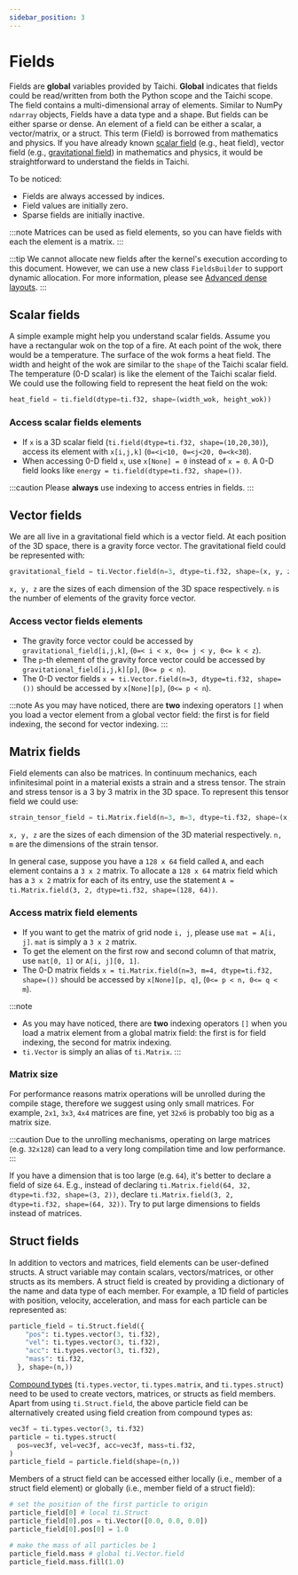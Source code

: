 ```yaml
---
sidebar_position: 3
---
```


# Fields

Fields are **global** variables provided by Taichi. **Global** indicates that fields could be read/written from both the Python scope and the Taichi scope. The field contains a multi-dimensional array of elements. Similar to NumPy `ndarray` objects, Fields have a data type and a shape. But fields can be either sparse or dense.  An element of a field can be either a scalar, a vector/matrix, or a struct. This term (Field) is borrowed from mathematics and physics. If you
have already known [scalar field](https://en.wikipedia.org/wiki/Scalar_field) (e.g., heat field), vector field (e.g., [gravitational field](https://en.wikipedia.org/wiki/Gravitational_field)) in mathematics and physics, it would be straightforward to understand the fields in Taichi.

To be noticed:
* Fields are always accessed by indices.
* Field values are initially zero.
* Sparse fields are initially inactive.

:::note
Matrices can be used as field elements, so you can have fields with each
the element is a matrix.
:::

:::tip
We cannot allocate new fields after the kernel's execution according to this document. However, we can use a new class `FieldsBuilder` to support dynamic allocation. For more information, please see [Advanced dense layouts](/docs/lang/articles/advanced/layout).
:::

## Scalar fields

A simple example might help you understand scalar fields. Assume you have a rectangular wok on the top of a fire. At each point of the wok, there would be a temperature. The surface of the wok forms a heat field. The width and height of the wok are similar to the `shape` of the Taichi scalar field. The temperature (0-D scalar) is like the element of the Taichi scalar field. We could use the following field to represent the
heat field on the wok:

``` python
heat_field = ti.field(dtype=ti.f32, shape=(width_wok, height_wok))
```

### Access scalar fields elements
- If `x` is a 3D scalar field (`ti.field(dtype=ti.f32, shape=(10,20,30)`), access its element with `x[i,j,k]` (`0=<i<10, 0=<j<20, 0=<k<30`).
- When accessing 0-D field `x`, use `x[None] = 0` instead of `x = 0`. A 0-D field looks like `energy = ti.field(dtype=ti.f32, shape=())`.

:::caution
Please **always** use indexing to access entries in fields.
:::

## Vector fields
We are all live in a gravitational field which is a vector field. At each position of the 3D space, there is a gravity force vector. The gravitational field could be represented with:
```python
gravitational_field = ti.Vector.field(n=3, dtype=ti.f32, shape=(x, y, z))
```
`x, y, z` are the sizes of each dimension of the 3D space respectively. `n` is the number of elements of the gravity force vector.

### Access vector fields elements
- The gravity force vector could be accessed by `gravitational_field[i,j,k]`, (`0=< i < x, 0<= j < y, 0<= k < z`).
- The `p`-th element of the gravity force vector could be accessed by `gravitational_field[i,j,k][p]`, (`0<= p < n`).
- The 0-D vector fields `x = ti.Vector.field(n=3, dtype=ti.f32, shape=())` should be accessed by `x[None][p]`, (`0<= p < n`).

:::note
As you may have noticed, there are **two** indexing operators `[]` when you load a vector element from a global vector field: the first is for field indexing, the second for vector indexing.
:::

## Matrix fields

Field elements can also be matrices. In continuum mechanics, each
infinitesimal point in a material exists a strain and a stress tensor. The strain and stress tensor is a 3 by 3 matrix in the 3D space. To represent this tensor field we could use:
```python
strain_tensor_field = ti.Matrix.field(n=3, m=3, dtype=ti.f32, shape=(x, y, z))
```

`x, y, z` are the sizes of each dimension of the 3D material respectively. `n, m` are the dimensions of the strain tensor.

In general case, suppose you have a `128 x 64` field called `A`, and each element contains
a `3 x 2` matrix. To allocate a `128 x 64` matrix field which has a
`3 x 2` matrix for each of its entry, use the statement
`A = ti.Matrix.field(3, 2, dtype=ti.f32, shape=(128, 64))`.

### Access matrix field elements
- If you want to get the matrix of grid node `i, j`, please use
  `mat = A[i, j]`. `mat` is simply a `3 x 2` matrix.
- To get the element on the first row and second column of that
  matrix, use `mat[0, 1]` or `A[i, j][0, 1]`.
- The 0-D matrix fields `x = ti.Matrix.field(n=3, m=4, dtype=ti.f32, shape=())` should be accessed by `x[None][p, q]`, (`0<= p < n, 0<= q < m`).

:::note
- As you may have noticed, there are **two** indexing operators `[]`
  when you load a matrix element from a global matrix field: the
  first is for field indexing, the second for matrix indexing.
- `ti.Vector` is simply an alias of `ti.Matrix`.
:::

### Matrix size

For performance reasons matrix operations will be unrolled during the compile stage, therefore we
suggest using only small matrices. For example, `2x1`, `3x3`, `4x4`
matrices are fine, yet `32x6` is probably too big as a matrix size.

:::caution
Due to the unrolling mechanisms, operating on large matrices (e.g.
`32x128`) can lead to a very long compilation time and low performance.
:::

If you have a dimension that is too large (e.g. `64`), it's better to
declare a field of size `64`. E.g., instead of declaring
`ti.Matrix.field(64, 32, dtype=ti.f32, shape=(3, 2))`, declare
`ti.Matrix.field(3, 2, dtype=ti.f32, shape=(64, 32))`. Try to put large
dimensions to fields instead of matrices.

## Struct fields
In addition to vectors and matrices, field elements can be user-defined structs. A struct variable may contain scalars, vectors/matrices, or other structs as its members. A struct field is created by providing a dictionary of the name and data type of each member. For example, a 1D field of particles with position, velocity, acceleration, and mass for each particle can be represented as:
```python
particle_field = ti.Struct.field({
    "pos": ti.types.vector(3, ti.f32),
    "vel": ti.types.vector(3, ti.f32),
    "acc": ti.types.vector(3, ti.f32),
    "mass": ti.f32,
  }, shape=(n,))
```
[Compound types](type.md#compound-types) (`ti.types.vector`, `ti.types.matrix`, and `ti.types.struct`) need to be used to create vectors, matrices, or structs as field members. Apart from using `ti.Struct.field`, the above particle field can be alternatively created using field creation from compound types as:
```python
vec3f = ti.types.vector(3, ti.f32)
particle = ti.types.struct(
  pos=vec3f, vel=vec3f, acc=vec3f, mass=ti.f32,
)
particle_field = particle.field(shape=(n,))
```
Members of a struct field can be accessed either locally (i.e., member of a struct field element) or globally (i.e., member field of a struct field):
```python
# set the position of the first particle to origin
particle_field[0] # local ti.Struct
particle_field[0].pos = ti.Vector([0.0, 0.0, 0.0])
particle_field[0].pos[0] = 1.0

# make the mass of all particles be 1
particle_field.mass # global ti.Vector.field
particle_field.mass.fill(1.0)
```
